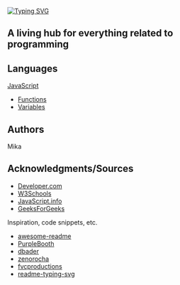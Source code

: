 
 [![Typing SVG](https://readme-typing-svg.demolab.com?font=Fira+Code&pause=1000&width=435&lines=webDev+Resources;All+of+your+knowledge+in+one+place)](https://git.io/typing-svg)

## A living hub for everything related to programming


## Languages
[JavaScript](https://github.com/mikaoi/webdev-resources/tree/main/JavaScript)
  * [Functions](https://github.com/mikaoi/webdev-resources/blob/main/JavaScript/Functions.md)
  * [Variables](https://github.com/mikaoi/webdev-resources/blob/main/JavaScript/Variables.md)

## Authors

Mika 


## Acknowledgments/Sources
* [Developer.com](https://www.developer.com/)
* [W3Schools](https://www.w3schools.com/)
* [JavaScript.info](https://javascript.info)
* [GeeksForGeeks](https://www.geeksforgeeks.org)

Inspiration, code snippets, etc.
* [awesome-readme](https://github.com/matiassingers/awesome-readme)
* [PurpleBooth](https://gist.github.com/PurpleBooth/109311bb0361f32d87a2)
* [dbader](https://github.com/dbader/readme-template)
* [zenorocha](https://gist.github.com/zenorocha/4526327)
* [fvcproductions](https://gist.github.com/fvcproductions/1bfc2d4aecb01a834b46)
* [readme-typing-svg](https://github.com/denvercoder1/readme-typing-svg)
